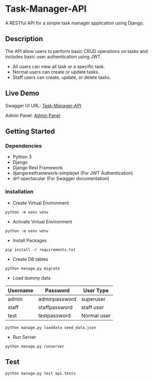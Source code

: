 # Task-Manager-API

A RESTful API for a simple task manager application using Django.

## Description

The API allow users to perform basic CRUD operations on tasks and includes basic user authentication using JWT.

-   All users can view all task or a specific task.
-   Normal users can create or update tasks.
-   Staff users can create, update, or delete tasks.

## Live Demo

Swagger UI URL: [Task-Manager-API](https://abhinav9a.pythonanywhere.com/api/schema/swagger-ui/)

Admin Panel: [Admin Panel](https://abhinav9a.pythonanywhere.com/admin/)

## Getting Started

### Dependencies

-   Python 3
-   Django
-   Django Rest Framework
-   djangorestframework-simplejwt (For JWT Authentication)
-   drf-spectacular (For Swagger documentation)

### Installation

-   Create Virtual Environment

```
python -m venv venv
```

-   Activate Virtual Environment

```
python -m venv venv
```

-   Install Packages

```
pip install -r requirements.txt
```

-   Create DB tables

```
python manage.py migrate
```

-   Load dummy data

| Username | Password      | User Type   |
| -------- | ------------- | ----------- |
| admin    | adminpassword | superuser   |
| staff    | staffpassword | staff user  |
| test     | testpassword  | Normal user |

```
python manage.py loaddata seed_data.json
```

-   Run Server

```
python manage.py runserver
```

## Test

```
python manage.py test api.tests
```
